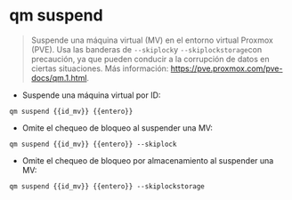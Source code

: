 # qm suspend

> Suspende una máquina virtual (MV) en el entorno virtual Proxmox (PVE).
> Usa las banderas de `--skiplock`y `--skiplockstorage`con precaución, ya que pueden conducir a la corrupción de datos en ciertas situaciones.
> Más información: <https://pve.proxmox.com/pve-docs/qm.1.html>.

- Suspende una máquina virtual por ID:

`qm suspend {{id_mv}} {{entero}}`

- Omite el chequeo de bloqueo al suspender una MV:

`qm suspend {{id_mv}} {{entero}} --skiplock`

- Omite el chequeo de bloqueo por almacenamiento al suspender una MV:

`qm suspend {{id_mv}} {{entero}} --skiplockstorage`
